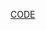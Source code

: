 [CODE](https://github.com/guyc1812/Tony/blob/master/src/main/java/com/avengers/tony/JavaBasic/lock/code)
